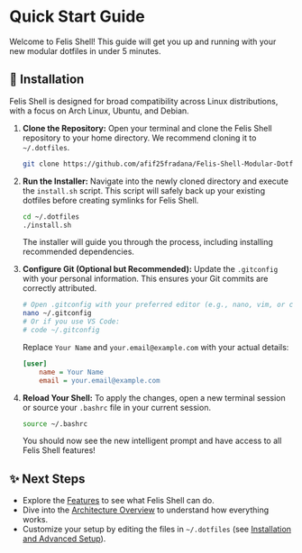 # Quick Start Guide

Welcome to Felis Shell! This guide will get you up and running with your new modular dotfiles in under 5 minutes.

## 🚀 Installation

Felis Shell is designed for broad compatibility across Linux distributions, with a focus on Arch Linux, Ubuntu, and Debian.

1.  **Clone the Repository:**
    Open your terminal and clone the Felis Shell repository to your home directory. We recommend cloning it to `~/.dotfiles`.

    ```bash
    git clone https://github.com/afif25fradana/Felis-Shell-Modular-Dotfile.git ~/.dotfiles
    ```

2.  **Run the Installer:**
    Navigate into the newly cloned directory and execute the `install.sh` script. This script will safely back up your existing dotfiles before creating symlinks for Felis Shell.

    ```bash
    cd ~/.dotfiles
    ./install.sh
    ```

    The installer will guide you through the process, including installing recommended dependencies.

3.  **Configure Git (Optional but Recommended):**
    Update the `.gitconfig` with your personal information. This ensures your Git commits are correctly attributed.

    ```bash
    # Open .gitconfig with your preferred editor (e.g., nano, vim, or code)
    nano ~/.gitconfig
    # Or if you use VS Code:
    # code ~/.gitconfig
    ```
    Replace `Your Name` and `your.email@example.com` with your actual details:
    ```ini
    [user]
        name = Your Name
        email = your.email@example.com
    ```

4.  **Reload Your Shell:**
    To apply the changes, open a new terminal session or source your `.bashrc` file in your current session.

    ```bash
    source ~/.bashrc
    ```

    You should now see the new intelligent prompt and have access to all Felis Shell features!

## ✨ Next Steps

*   Explore the [Features](../README.md#features) to see what Felis Shell can do.
*   Dive into the [Architecture Overview](architecture.md) to understand how everything works.
*   Customize your setup by editing the files in `~/.dotfiles` (see [Installation and Advanced Setup](installation-and-setup.md)).
